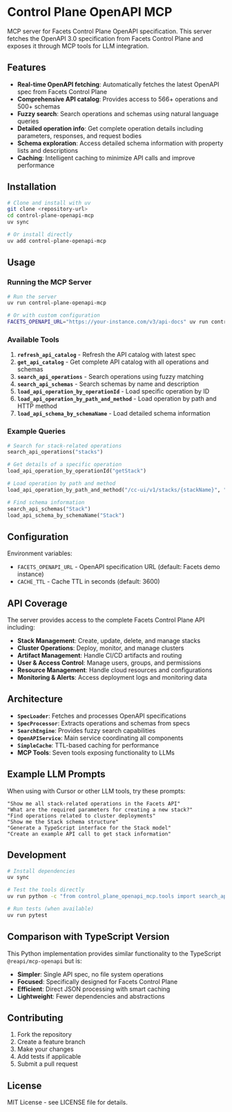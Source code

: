 # Control Plane OpenAPI MCP

MCP server for Facets Control Plane OpenAPI specification. This server fetches the OpenAPI 3.0 specification from Facets Control Plane and exposes it through MCP tools for LLM integration.

## Features

- **Real-time OpenAPI fetching**: Automatically fetches the latest OpenAPI spec from Facets Control Plane
- **Comprehensive API catalog**: Provides access to 566+ operations and 500+ schemas
- **Fuzzy search**: Search operations and schemas using natural language queries
- **Detailed operation info**: Get complete operation details including parameters, responses, and request bodies
- **Schema exploration**: Access detailed schema information with property lists and descriptions
- **Caching**: Intelligent caching to minimize API calls and improve performance

## Installation

```bash
# Clone and install with uv
git clone <repository-url>
cd control-plane-openapi-mcp
uv sync

# Or install directly
uv add control-plane-openapi-mcp
```

## Usage

### Running the MCP Server

```bash
# Run the server
uv run control-plane-openapi-mcp

# Or with custom configuration
FACETS_OPENAPI_URL="https://your-instance.com/v3/api-docs" uv run control-plane-openapi-mcp
```

### Available Tools

1. **`refresh_api_catalog`** - Refresh the API catalog with latest spec
2. **`get_api_catalog`** - Get complete API catalog with all operations and schemas
3. **`search_api_operations`** - Search operations using fuzzy matching
4. **`search_api_schemas`** - Search schemas by name and description
5. **`load_api_operation_by_operationId`** - Load specific operation by ID
6. **`load_api_operation_by_path_and_method`** - Load operation by path and HTTP method
7. **`load_api_schema_by_schemaName`** - Load detailed schema information

### Example Queries

```python
# Search for stack-related operations
search_api_operations("stacks")

# Get details of a specific operation
load_api_operation_by_operationId("getStack")

# Load operation by path and method
load_api_operation_by_path_and_method("/cc-ui/v1/stacks/{stackName}", "GET")

# Find schema information
search_api_schemas("Stack")
load_api_schema_by_schemaName("Stack")
```

## Configuration

Environment variables:

- `FACETS_OPENAPI_URL` - OpenAPI specification URL (default: Facets demo instance)
- `CACHE_TTL` - Cache TTL in seconds (default: 3600)

## API Coverage

The server provides access to the complete Facets Control Plane API including:

- **Stack Management**: Create, update, delete, and manage stacks
- **Cluster Operations**: Deploy, monitor, and manage clusters
- **Artifact Management**: Handle CI/CD artifacts and routing
- **User & Access Control**: Manage users, groups, and permissions
- **Resource Management**: Handle cloud resources and configurations
- **Monitoring & Alerts**: Access deployment logs and monitoring data

## Architecture

- **`SpecLoader`**: Fetches and processes OpenAPI specifications
- **`SpecProcessor`**: Extracts operations and schemas from specs
- **`SearchEngine`**: Provides fuzzy search capabilities
- **`OpenAPIService`**: Main service coordinating all components
- **`SimpleCache`**: TTL-based caching for performance
- **MCP Tools**: Seven tools exposing functionality to LLMs

## Example LLM Prompts

When using with Cursor or other LLM tools, try these prompts:

```
"Show me all stack-related operations in the Facets API"
"What are the required parameters for creating a new stack?"
"Find operations related to cluster deployments"
"Show me the Stack schema structure"
"Generate a TypeScript interface for the Stack model"
"Create an example API call to get stack information"
```

## Development

```bash
# Install dependencies
uv sync

# Test the tools directly
uv run python -c "from control_plane_openapi_mcp.tools import search_api_operations; print(search_api_operations('stack'))"

# Run tests (when available)
uv run pytest
```

## Comparison with TypeScript Version

This Python implementation provides similar functionality to the TypeScript `@reapi/mcp-openapi` but is:

- **Simpler**: Single API spec, no file system operations
- **Focused**: Specifically designed for Facets Control Plane
- **Efficient**: Direct JSON processing with smart caching
- **Lightweight**: Fewer dependencies and abstractions

## Contributing

1. Fork the repository
2. Create a feature branch
3. Make your changes
4. Add tests if applicable
5. Submit a pull request

## License

MIT License - see LICENSE file for details.
